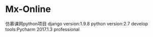 # Mx-Online
仿慕课网python项目
django version:1.9.8
python version:2.7
develop tools:Pycharm 2017.1.3 professional

